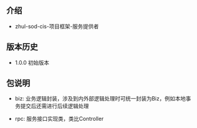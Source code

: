 ## 介绍
 + zhul-sod-cis-项目框架-服务提供者
 
## 版本历史
 + 1.0.0 初始版本
 
## 包说明
 + biz: 业务逻辑封装，涉及到内外部逻辑处理时可统一封装为Biz，例如本地事务提交后还需进行后续逻辑处理
 
 + rpc: 服务接口实现类，类比Controller